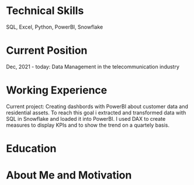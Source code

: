 
# Technical Skills
SQL, Excel, Python, PowerBI, Snowflake

# Current Position
Dec, 2021 - today: Data Management in the telecommunication industry

# Working Experience
Current project: Creating dashbords with PowerBI about customer data and residential assets.
To reach this goal i extracted and transformed data with SQL in Snowflake and loaded it into PowerBI. I used DAX to create measures to display KPIs and to show the trend on a quartely basis.


# Education


# About Me and Motivation

